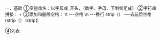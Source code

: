 一、基础
①变量命名：以字母或_开头，（数字、字母、下划线组成）
②字符串拼接： +
③添加和删除空格：
    \t  ---空格
    \n  ---换行
   strip（） ---去前后空格
   rstrip（）
   lstrip()

④列表